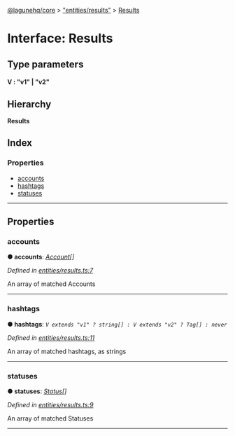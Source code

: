 [@lagunehq/core](../README.md) > ["entities/results"](../modules/_entities_results_.md) > [Results](../interfaces/_entities_results_.results.md)

# Interface: Results

## Type parameters
#### V :  "v1" \| "v2"
## Hierarchy

**Results**

## Index

### Properties

* [accounts](_entities_results_.results.md#accounts)
* [hashtags](_entities_results_.results.md#hashtags)
* [statuses](_entities_results_.results.md#statuses)

---

## Properties

<a id="accounts"></a>

###  accounts

**● accounts**: *[Account](_entities_account_.account.md)[]*

*Defined in [entities/results.ts:7](https://github.com/lagunehq/core/blob/9f0a933/src/entities/results.ts#L7)*

An array of matched Accounts

___
<a id="hashtags"></a>

###  hashtags

**● hashtags**: *`V extends "v1" ? string[] : V extends "v2" ? Tag[] : never`*

*Defined in [entities/results.ts:11](https://github.com/lagunehq/core/blob/9f0a933/src/entities/results.ts#L11)*

An array of matched hashtags, as strings

___
<a id="statuses"></a>

###  statuses

**● statuses**: *[Status](_entities_status_.status.md)[]*

*Defined in [entities/results.ts:9](https://github.com/lagunehq/core/blob/9f0a933/src/entities/results.ts#L9)*

An array of matched Statuses

___

